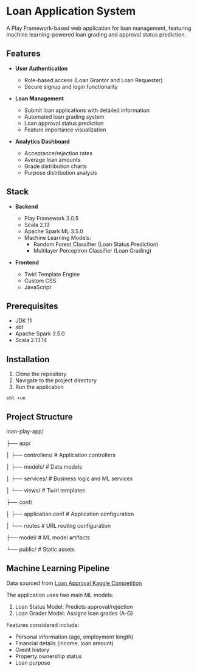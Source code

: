 # Loan Application System

A Play Framework-based web application for loan management, featuring machine learning-powered loan grading and approval status prediction.

## Features

- **User Authentication**
  - Role-based access (Loan Grantor and Loan Requester)
  - Secure signup and login functionality

- **Loan Management**
  - Submit loan applications with detailed information
  - Automated loan grading system
  - Loan approval status prediction
  - Feature importance visualization

- **Analytics Dashboard**
  - Acceptance/rejection rates
  - Average loan amounts
  - Grade distribution charts
  - Purpose distribution analysis

## Stack

- **Backend**
  - Play Framework 3.0.5
  - Scala 2.13
  - Apache Spark ML 3.5.0
  - Machine Learning Models:
    - Random Forest Classifier (Loan Status Prediction)
    - Multilayer Perceptron Classifier (Loan Grading)

- **Frontend**
  - Twirl Template Engine
  - Custom CSS
  - JavaScript

## Prerequisites

- JDK 11
- sbt
- Apache Spark 3.5.0
- Scala 2.13.14

## Installation

1. Clone the repository
2. Navigate to the project directory
3. Run the application

```sbt run```

## Project Structure

loan-play-app/

├── app/

│ ├── controllers/ # Application controllers

│ ├── models/ # Data models

│ ├── services/ # Business logic and ML services

│ └── views/ # Twirl templates

├── conf/

│ ├── application.conf # Application configuration

│ └── routes # URL routing configuration

├── model/ # ML model artifacts

└── public/ # Static assets


## Machine Learning Pipeline

Data sourced from [Loan Approval Kaggle Competition](https://www.kaggle.com/competitions/playground-series-s4e10/overview)

The application uses two main ML models:
1. Loan Status Model: Predicts approval/rejection
2. Loan Grader Model: Assigns loan grades (A-G)

Features considered include:
- Personal information (age, employment length)
- Financial details (income, loan amount)
- Credit history
- Property ownership status
- Loan purpose
